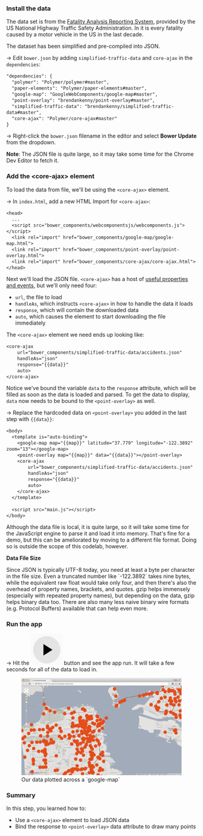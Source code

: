 <toc-element></toc-element>

### Install the data

The data set is from the
[Fatality Analysis Reporting System](http://www.nhtsa.gov/FARS), provided by the
US National Highway Traffic Safety Administration. In it is every fatality
caused by a motor vehicle in the US in the last decade.

The dataset has been simplified and pre-compiled into JSON.

&rarr; Edit `bower.json` by adding `simplified-traffic-data` and `core-ajax` in the `dependencies`:

    "dependencies": {
      "polymer": "Polymer/polymer#master",
      "paper-elements": "Polymer/paper-elements#master",
      "google-map": "GoogleWebComponents/google-map#master",
      "point-overlay": "brendankenny/point-overlay#master",
      "simplified-traffic-data": "brendankenny/simplified-traffic-data#master",
      "core-ajax": "Polymer/core-ajax#master"
    }

&rarr; Right-click the `bower.json` filename in the editor and select
**Bower Update** from the dropdown.

**Note**: The JSON file is quite large, so it may take some time for the Chrome
Dev Editor to fetch it.

### Add the &lt;core-ajax> element

To load the data from file, we'll be using the `<core-ajax>` element.

&rarr; In `index.html`, add a new HTML Import for `<core-ajax>`:

    <head>
      ...
      <script src="bower_components/webcomponentsjs/webcomponents.js"></script>
      <link rel="import" href="bower_components/google-map/google-map.html">
      <link rel="import" href="bower_components/point-overlay/point-overlay.html">
      <link rel="import" href="bower_components/core-ajax/core-ajax.html">
    </head>

Next we'll load the JSON file. `<core-ajax>` has a host of
[useful properties and events](http://polymer.github.io/core-ajax/components/core-ajax/),
but we'll only need four:

- `url`, the file to load
- `handleAs`, which instructs `<core-ajax>` in how to handle the data it loads
- `response`, which will contain the downloaded data
- `auto`, which causes the element to start downloading the file immediately

The `<core-ajax>` element we need ends up looking like:

    <core-ajax
        url="bower_components/simplified-traffic-data/accidents.json"
        handleAs="json"
        response="{{data}}"
        auto>
    </core-ajax>

Notice we've bound the variable `data` to the `response` attribute, which will
be filled as soon as the data is loaded and parsed. To get the data to display,
`data` now needs to be bound to the `<point-overlay>` as well.

&rarr; Replace the hardcoded data on `<point-overlay>` you added in the last
step with `{{data}}`:

    <body>
      <template is="auto-binding">
        <google-map map="{{map}}" latitude="37.779" longitude="-122.3892" zoom="13"></google-map>
        <point-overlay map="{{map}}" data="{{data}}"></point-overlay>
        <core-ajax
            url="bower_components/simplified-traffic-data/accidents.json"
            handleAs="json"
            response="{{data}}"
            auto>
        </core-ajax>
      </template>

      <script src="main.js"></script>
    </body>

Although the data file is local, it is quite large, so it will take some time
for the JavaScript engine to parse it and load it into memory. That's fine for a
demo, but this can be ameliorated by moving to a different file format. Doing so
is outside the scope of this codelab, however.

<aside class="callout">
  <b>Data File Size</b>
  <p>Since JSON is typically UTF-8 today, you need at least a byte per
  character in the file size. Even a truncated number like `-122.3892` takes
  nine bytes, while the equivalent raw float would take only four, and then
  there's also the overhead of property names, brackets, and quotes. gzip helps
  immensely (especially with repeated property names), but depending on the
  data, gzip helps binary data too. There are also many less naive binary wire
  formats (e.g. Protocol Buffers) available that can help even more.</p>
</aside>

### Run the app

&rarr;  Hit the <img src="img/runbutton.png" class="icon"> button and see the
app run. It will take a few seconds for all of the data to load in.

<figure>
  <img src="img/s5-app.png">
  <figcaption>Our data plotted across a `google-map`</figcaption>
</figure>

### Summary

In this step, you learned how to:

- Use a `<core-ajax>` element to load JSON data
- Bind the response to `<point-overlay>` data attribute to draw many points
